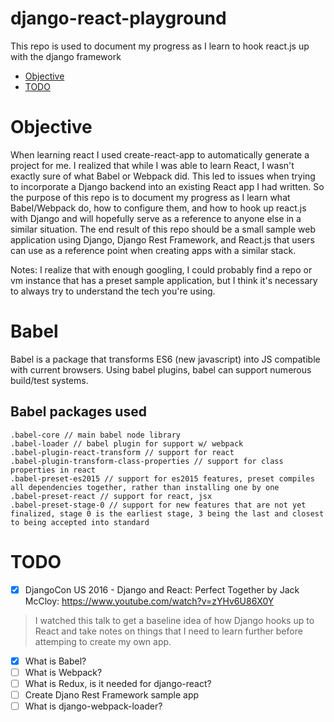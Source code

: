 # django-react-playground
This repo is used to document my progress as I learn to hook react.js up with the django framework

- [Objective](#objective)
- [TODO](#todo)

# Objective
When learning react I used create-react-app to automatically generate a project for me. I realized that while I was able to learn React, I wasn't exactly sure of what Babel or Webpack did. This led to issues when trying to incorporate a Django backend into an existing React app I had written. So the purpose of this repo is to document my progress as I learn what Babel/Webpack do, how to configure them, and how to hook up react.js with Django and will hopefully serve as a reference to anyone else in a similar situation. The end result of this repo should be a small sample web application using Django, Django Rest Framework, and React.js that users can use as a reference point when creating apps with a similar stack.

Notes: I realize that with enough googling, I could probably find a repo or vm instance that has a preset sample application, but I think it's necessary to always try to understand the tech you're using.


# Babel

Babel is a package that transforms ES6 (new javascript) into JS compatible with current browsers. Using babel plugins, babel can support numerous build/test systems.

## Babel packages used

    .babel-core // main babel node library
    .babel-loader // babel plugin for support w/ webpack
    .babel-plugin-react-transform // support for react
    .babel-plugin-transform-class-properties // support for class properties in react
    .babel-preset-es2015 // support for es2015 features, preset compiles all dependencies together, rather than installing one by one
    .babel-preset-react // support for react, jsx
    .babel-preset-stage-0 // support for new features that are not yet finalized, stage 0 is the earliest stage, 3 being the last and closest to being accepted into standard

# TODO
- [x] DjangoCon US 2016 - Django and React: Perfect Together by Jack McCloy: https://www.youtube.com/watch?v=zYHv6U86X0Y

> I watched this talk to get a baseline idea of how Django hooks up to React and take notes on things that I need to learn further before attemping to create my own app.

- [x] What is Babel?
- [ ] What is Webpack?
- [ ] What is Redux, is it needed for django-react?
- [ ] Create Djano Rest Framework sample app
- [ ] What is django-webpack-loader?